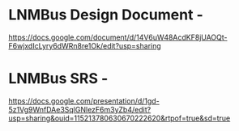 # LNMBus Design Document - 
https://docs.google.com/document/d/14V6uW48AcdKF8jUAOQt-F6wjxdIcLyry6dWRn8re1Ok/edit?usp=sharing

# LNMBus SRS -
https://docs.google.com/presentation/d/1gd-5z1Vg9WnfDAe3SqlGNlezF6m3yZb4/edit?usp=sharing&ouid=115213780630670222620&rtpof=true&sd=true
